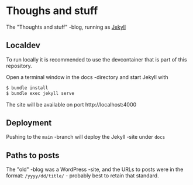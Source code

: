 # Thoughs and stuff

The "Thoughts and stuff" -blog, running as [Jekyll](https://docs.github.com/en/pages/setting-up-a-github-pages-site-with-jekyll/creating-a-github-pages-site-with-jekyll)

## Localdev

To run locally it is recommended to use the devcontainer that is part of this repository.

Open a terminal window in the docs -directory and start Jekyll with

```bash
$ bundle install
$ bundle exec jekyll serve
```

The site will be available on port http://localhost:4000

## Deployment

Pushing to the `main` -branch will deploy the Jekyll -site under `docs`

## Paths to posts

The "old" -blog was a WordPress -site, and the URLs to posts were in the format: `/yyyy/dd/title/` - probably best to retain that standard.